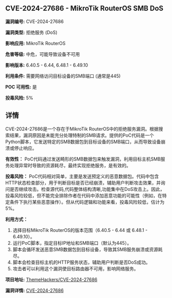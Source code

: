 ## CVE-2024-27686 - MikroTik RouterOS SMB DoS

**漏洞编号:** CVE-2024-27686

**漏洞类型:** 拒绝服务 (DoS)

**影响应用:** MikroTik RouterOS

**危害等级:** 中危，可能导致设备不可用

**影响版本:** 6.40.5 - 6.44, 6.48.1 - 6.49.10

**利用条件:** 需要网络访问目标设备的SMB端口 (通常是445)

**POC 可用性:** 是

**投毒风险:** 5%

## 详情

CVE-2024-27686是一个存在于MikroTik RouterOS中的拒绝服务漏洞。根据搜索结果，漏洞原因是未能充分处理特制的SMB请求。提供的PoC代码是一个Python脚本，它发送特定的SMB数据包到目标设备的SMB端口，从而导致设备崩溃或停止响应。

**有效性：**
PoC代码通过发送畸形的SMB数据包来触发漏洞，利用目标主机SMB服务处理异常时导致的资源耗尽，最终实现拒绝服务，是有效的。

**投毒风险：**
PoC代码相对简单，主要是发送预定义的恶意数据包。代码中包含HTTP状态检查部分，用于判断目标是否已经崩溃，辅助用户判断攻击效果，并询问是否继续攻击。检查源代码,代码整体结构清晰,功能集中在DoS攻击上。因此，投毒风险较低，但不能完全排除作者在代码中添加恶意功能的可能性（例如，在特定条件下执行某些恶意操作）。但从代码逻辑和功能来看，投毒风险较低，估计为5%。

**利用方式：**
1.  选择目标MikroTik RouterOS的版本范围（6.40.5 - 6.44 或 6.48.1 - 6.49.10）。
2.  运行PoC脚本，指定目标IP地址和SMB端口（默认为445）。
3.  脚本会循环发送恶意SMB数据包到目标设备，导致其SMB服务崩溃或资源耗尽。
4.  脚本会检查目标主机的HTTP服务状态，辅助用户判断是否DoS成功。
5.  攻击者可以利用这个漏洞使目标路由器不可用，影响网络服务。

**项目地址:** [ThemeHackers/CVE-2024-27686](https://github.com/ThemeHackers/CVE-2024-27686)

**漏洞详情:** [CVE-2024-27686](https://nvd.nist.gov/vuln/detail/CVE-2024-27686)